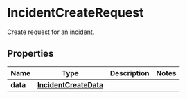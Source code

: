 

# IncidentCreateRequest

Create request for an incident.

## Properties

Name | Type | Description | Notes
------------ | ------------- | ------------- | -------------
**data** | [**IncidentCreateData**](IncidentCreateData.md) |  | 



